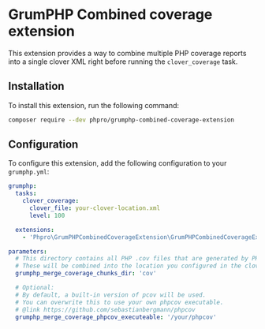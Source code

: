 # GrumPHP Combined coverage extension

This extension provides a way to combine multiple PHP coverage reports into a single clover XML right before running the `clover_coverage` task.

## Installation

To install this extension, run the following command:

```bash
composer require --dev phpro/grumphp-combined-coverage-extension
```

## Configuration

To configure this extension, add the following configuration to your `grumphp.yml`:

```yaml
grumphp:
  tasks:
    clover_coverage:
      clover_file: your-clover-location.xml
      level: 100

  extensions:
    - 'Phpro\GrumPHPCombinedCoverageExtension\GrumPHPCombinedCoverageExtension'

parameters:
  # This directory contains all PHP .cov files that are generated by PHPUnit.
  # These will be combined into the location you configured in the clover_coverage task.
  grumphp_merge_coverage_chunks_dir: 'cov'

  # Optional:
  # By default, a built-in version of pcov will be used.
  # You can overwrite this to use your own phpcov executable.
  # @link https://github.com/sebastianbergmann/phpcov
  grumphp_merge_coverage_phpcov_executeable: '/your/phpcov'
```
